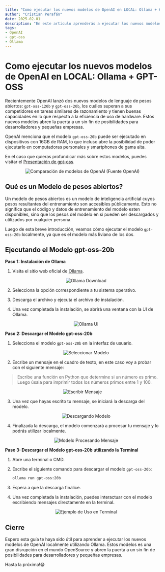 ```yaml
---
title: "Como ejecutar los nuevos modelos de OpenAI en LOCAL: Ollama + GPT-OSS"
author: "Cristian Perafán"
date: 2025-02-01
description: "En este artículo aprenderás a ejecutar los nuevos modelos de OpenAI localmente utilizando Ollama."
tags:
- OpenAI
- gpt-oss
- Ollama
---
```


# **Como ejecutar los nuevos modelos de OpenAI en LOCAL: Ollama + GPT-OSS**

Recientemente OpenAI lanzó dos nuevos modelos de lenguaje de pesos abiertos: `gpt-oss-120b` y `gpt-oss-20b`, los cuáles superan a sus competidores en tareas similares de razonamiento y tienen buenas capacidades en lo que respecta a la eficiencia de uso de hardware. Estos nuevos modelos abren la puerta a un sin fin de posibilidades para desarrolladores y pequeñas empresas.

OpenAI menciona que el modelo `gpt-oss-20b`  puede ser ejecutado en dispositivos con 16GB de RAM, lo que incluso abre la posibilidad de poder ejecutarlo en computadoras personales y smartphones de gama alta.

En el caso que quieras profundicar más sobre estos modelos, puedes visitar el [Presentación de gpt-oss](https://openai.com/es-419/index/introducing-gpt-oss/).


<p align="center">
  <img src="https://miro.medium.com/v2/resize:fit:720/format:webp/1*vjkIPeFDiV5fmsNqNmiVYQ.png" alt="Comparación de modelos de OpenAI (Fuente OpenAI)">
</p>

## **Qué es un Modelo de pesos abiertos?**

Un modelo de pesos abiertos es un modelo de inteligencia artificial cuyos pesos resultantes del entrenamiento son accesibles públicamente. Esto no significa que el código y datos de entrenamiento del modelo esten disponibles, sino que los pesos del modelo en sí pueden ser descargados y utilizados por cualquier persona.

Luego de esta breve introducción, veamos cómo ejecutar el modelo `gpt-oss-20b` localmente, ya que es el modelo más liviano de los dos.


## **Ejecutando el Modelo gpt-oss-20b**

**Paso 1: Instalación de Ollama**

1. Visita el sitio web oficial de [Ollama](https://ollama.ai/download).
   

   <p align="center">
   <img src="https://i.postimg.cc/wvpGFxD1/image.png" alt="Ollama Download">
   </p>
   
1. Selecciona la opción correspondiente a tu sistema operativo.
2. Descarga el archivo y ejecuta el archivo de instalación.
3. Una vez completada la instalación, se abrirá una ventana con la UI de Ollama.

   <p align="center">
   <img src="https://miro.medium.com/v2/resize:fit:720/format:webp/1*IzxUXSxickXB1JFaZZl_qA.png" alt="Ollama UI">
   </p>

**Paso 2: Descargar el Modelo gpt-oss-20b**

1. Selecciona el modelo `gpt-oss-20b` en la interfaz de usuario.

   <p align="center">
   <img src="https://miro.medium.com/v2/resize:fit:720/format:webp/1*LrbX3KoXcatLh7uzmK8cww.png" alt="Seleccionar Modelo">
   </p>

2. Escribe un mensaje en el cuadro de texto, en este caso voy a probar con el siguiente mensaje:
   
> Escribe una función en Python que determine si un número es primo. Luego úsala para imprimir todos los números primos entre 1 y 100.

   <p align="center">
   <img src="https://miro.medium.com/v2/resize:fit:720/format:webp/1*IuVGn7FGSHpKdssi7n5pzA.png" alt="Escribir Mensaje">
   </p>

3. Una vez que hayas escrito tu mensaje, se iniciará la descarga del modelo.

   <p align="center">
   <img src="https://miro.medium.com/v2/resize:fit:720/format:webp/1*bA_ldjYcqrcCKrveC5WHeg.png" alt="Descargando Modelo">
   </p>

4. Finalizada la descarga, el modelo comenzará a procesar tu mensaje y lo podrás utilizar localmente.

   <p align="center">
   <img src="https://miro.medium.com/v2/resize:fit:720/format:webp/1*uzx7UB5YmhIQpgsVDGF2oA.png" alt="Modelo Procesando Mensaje">
   </p>

**Paso 3: Descargar el Modelo gpt-oss-20b utilizando la Terminal**

1. Abre una terminal o CMD.
2. Escribe el siguiente comando para descargar el modelo `gpt-oss-20b`:

   ```sh
   ollama run gpt-oss:20b
   ```

3. Espera a que la descarga finalice.
4. Una vez completada la instalación, puedes interactuar con el modelo escribiendo mensajes directamente en la terminal.

   <p align="center">
   <img src="https://miro.medium.com/v2/resize:fit:720/format:webp/1*XmuJHt_XX4y8lQ8NWItXgQ.png" alt="Ejemplo de Uso en Terminal">
   </p>

## **Cierre**

Espero esta guía te haya sido útil para aprender a ejecutar los nuevos modelos de OpenAI localmente utilizando Ollama. Estos modelos es una gran disrupción en el mundo OpenSource y abren la puerta a un sin fin de posibilidades para desarrolladores y pequeñas empresas.

Hasta la próxima!😁



